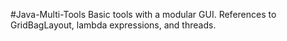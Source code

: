 #Java-Multi-Tools
Basic tools with a modular GUI.
References to GridBagLayout, lambda expressions, and threads. 
